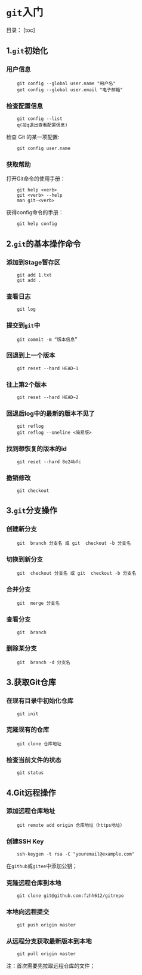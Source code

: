 # `git`入门

目录：
[toc]

## 1.`git`初始化

### 用户信息

```git
    git config --global user.name "用户名"
    get config --global user.email "电子邮箱"
```

### 检查配置信息

```git
    git config --list
    q(按q退出查看配置信息)
```

检查 Git 的某一项配置:

```git
    git config user.name
```

### 获取帮助

打开Git命令的使用手册：

```git
    git help <verb>
    git <verb> --help
    man git-<verb>
```

获得config命令的手册：

```git
    git help config
```

## 2.`git`的基本操作命令

### 添加到Stage暂存区

```git
    git add 1.txt
    git add .
```

### 查看日志

```git
    git log
```

### 提交到`git`中

```git
    git commit -m “版本信息”
```

### 回退到上一个版本

```git
    git reset --hard HEAD~1
```

### 往上第2个版本

```git
    git reset --hard HEAD~2
```

### 回退后log中的最新的版本不见了

```git
    git reflog
    git reflog --oneline <简易版>
```

### 找到想恢复的版本的id

```git
    git reset --hard 8e24bfc
```

### 撤销修改

```git
    git checkout
```

## 3.`git`分支操作

### 创建新分支

```git
    git  branch 分支名 或 git  checkout -b 分支名
```

### 切换到新分支

```git
    git  checkout 分支名 或 git  checkout -b 分支名
```

### 合并分支

```git
    git  merge 分支名
```

### 查看分支

```git
    git  branch
```

### 删除某分支

```git
    git  branch -d 分支名
```

## 3.获取Git仓库

### 在现有目录中初始化仓库

```git
    git init
```

### 克隆现有的仓库

```git
    git clone 仓库地址
```

### 检查当前文件的状态

```git
    git status
```

## 4.Git远程操作

### 添加远程仓库地址

```git
    git remote add origin 仓库地址（https地址）
```

### 创建SSH Key

```git
    ssh-keygen -t rsa -C "youremail@example.com"
```

在`github`或`gitee`中添加公钥；

### 克隆远程仓库到本地

```git
    git clone git@github.com:fzhh612/gitrepo
```

### 本地向远程提交

```git
    git push origin master
```

### 从远程分支获取最新版本到本地

```git
    git pull origin master
```

注：首次需要先拉取远程仓库的文件；
<br>
